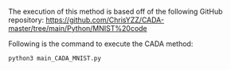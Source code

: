 The execution of this method is based off of the following GitHub repository: https://github.com/ChrisYZZ/CADA-master/tree/main/Python/MNIST%20code

Following is the command to execute the CADA method:

```
python3 main_CADA_MNIST.py
```
